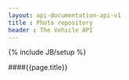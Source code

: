 ```yaml
---
layout: api-documentation-api-v1
title : Photo repository 
header : The Vehicle API
---
```

{% include JB/setup %}

####{{page.title}}

 
